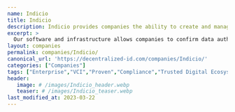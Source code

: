 ```yaml
---
name: Indicio
title: Indicio
description: Indicio provides companies the ability to create and manage Trusted Data Ecosystems for the exchange of high-value information and data assets, the creation of marketplaces, and the development of new business models around trusted data. 
excerpt: >
  Our software and infrastructure allows companies to confirm data authenticity repeatedly and efficiently from its source without the expense or risk of direct integrations. Privacy-by-design architecture simplifies data compliance and deploys continuous Zero-Trust security, boosting bottom-line profit, mitigating costly risks, and enhancing an institution’s reputation for information privacy.
layout: companies
permalink: companies/Indicio/
canonical_url: 'https://decentralized-id.com/companies/Indicio/'
categories: ["Companies"]
tags: ["Enterprise","VCI","Proven","Compliance","Trusted Digital Ecosystems","Aries","Mediator Agent","Mobile Agent","EntTrustient","Certification","GlobaliD","Uphold","IDRamp","Cynjatech","Finclusive","Xertify","Snowbridge Inc","Bot Ventures","BlockSpaces","Blockster Labs","Anonyome Labs","Selfd.id","Liquid Avatar Technologies","Snapper Future Tech","Lorica Identity","BizSecure","Networks Synergy","Absolutely Zero Cyber","Cysecure","VERSES Labs","Aruba Health App","SITA","Public Benefit Corporation","Privatyze","Bullet ID","Verio ID","DID:INDY","Machine Readable Governance","Indicio TestNet","Lissi Wallet"]
header:
   image: # /images/Indicio_header.webp
   teaser: # /images/Indicio_teaser.webp 
last_modified_at: 2023-03-22
---
```

